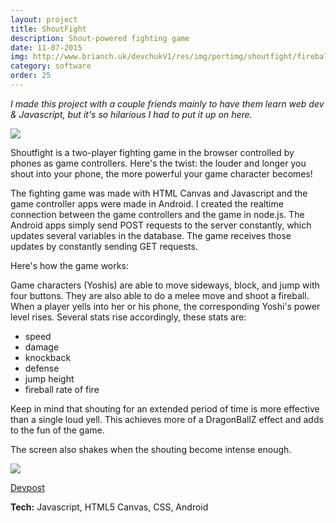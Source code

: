 ```yaml
---
layout: project
title: ShoutFight
description: Shout-powered fighting game
date: 11-07-2015
img: http://www.brianch.uk/devchukV1/res/img/portimg/shoutfight/fireball3.png
category: software
order: 25
---
```


*I made this project with a couple friends mainly to have them learn web dev & Javascript, but it's so hilarious I had to put it up on here.*

![](http://devchuk.github.io/devchukV1/res/img/portimg/shoutfight/fireball.png)

Shoutfight is a two-player fighting game in the browser controlled by phones as game controllers. Here's the twist: the louder and longer you shout into your phone, the more powerful your game character becomes!

The fighting game was made with HTML Canvas and Javascript and the game controller apps were made in Android. I created the realtime connection between the game controllers and the game in node.js. The Android apps simply send POST requests to the server constantly, which updates several variables in the database. The game receives those updates by constantly sending GET requests.

Here's how the game works:

Game characters (Yoshis) are able to move sideways, block, and jump with four buttons. They are also able to do a melee move and shoot a fireball. When a player yells into her or his phone, the corresponding Yoshi's power level rises. Several stats rise accordingly, these stats are:

- speed 
- damage 
- knockback 
- defense 
- jump height 
- fireball rate of fire

Keep in mind that shouting for an extended period of time is more effective than a single loud yell. This achieves more of a DragonBallZ effect and adds to the fun of the game.

The screen also shakes when the shouting become intense enough.

![](http://devchuk.github.io/devchukV1/res/img/portimg/shoutfight/gameover.png)

[Devpost](http://devpost.com/software/superloud)

**Tech:** Javascript, HTML5 Canvas, CSS, Android